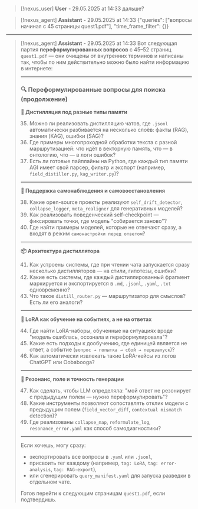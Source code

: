 >[!nexus_user] **User** - 29.05.2025 at 14:33
> дальше?
<!-- UID: 4323def1-d02a-4e21-83ec-2edfd42e7b7c -->




>[!nexus_agent] **Assistant** - 29.05.2025 at 14:33
> {"queries": ["вопросы начиная с 45 страницы quest1.pdf"], "time_frame_filter": {}}
<!-- UID: ffe9d3d9-1a2d-4b1c-9bb1-aa0d1ff5833f -->

---

>[!nexus_agent] **Assistant** - 29.05.2025 at 14:33
> Вот следующая партия **переформулированных вопросов** с 45–52 страниц `quest1.pdf` — они очищены от внутренних терминов и написаны так, чтобы по ним действительно можно было найти информацию в интернете:
> 
> ---
> 
> ### 🔍 Переформулированные вопросы для поиска (продолжение)
> 
> **📁 Дистилляция под разные типы памяти**
> 
> 35. Можно ли реализовать дистилляцию чатов, где `.jsonl` автоматически разбивается на несколько слоёв: факты (RAG), знания (KAG), ошибки (SAG)?
> 36. Где примеры многопроходной обработки текста с разной маршрутизацией: что идёт в векторную память, что — в онтологию, что — в логи ошибок?
> 37. Есть ли готовые пайплайны на Python, где каждый тип памяти AGI имеет свой парсер, фильтр и экспорт (например, `field_distiller.py`, `kag_writer.py`)?
> 
> ---
> 
> **🧠 Поддержка самонаблюдения и самовосстановления**
> 
> 38. Какие open-source проекты реализуют `self_drift_detector`, `collapse_logger`, `meta_realigner` для генеративных моделей?
> 39. Как реализовать поведенческий self-checkpoint — фиксировать точки, где модель "собирается заново"?
> 40. Где найти примеры моделей, которые не отвечают сразу, а входят в режим `самонастройки перед ответом`?
> 
> ---
> 
> **📦 Архитектура дистиллятора**
> 
> 41. Как устроены системы, где при чтении чата запускается сразу несколько дистилляторов — на стили, гипотезы, ошибки?
> 42. Какие есть системы, где каждый дистиллированный фрагмент маркируется и экспортируется в `.md`, `.jsonl`, `.yaml`, `.txt` одновременно?
> 43. Что такое `distill_router.py` — маршрутизатор для смыслов? Есть ли его аналоги?
> 
> ---
> 
> **🧬 LoRA как обучение на событиях, а не на ответах**
> 
> 44. Где найти LoRA-наборы, обученные на ситуациях вроде "модель ошиблась, осознала и переформулировала"?
> 45. Какие есть подходы к дообучению, где единицей является не ответ, а событие (`вопрос → попытка → сбой → перезапуск`)?
> 46. Как автоматически извлекать такие LoRA-кейсы из логов ChatGPT или Oobabooga?
> 
> ---
> 
> **🧠 Резонанс, поле и точность генерации**
> 
> 47. Как сделать, чтобы LLM определяла: "мой ответ не резонирует с предыдущим полем — нужно переформулировать"?
> 48. Какие инструменты позволяют сопоставлять отклик модели с предыдущим полем (`field_vector_diff`, `contextual mismatch` detection)?
> 49. Где реализованы `collapse_map`, `reformulate_log`, `resonance_error.yaml` как способ самодиагностики?
> 
> ---
> 
> Если хочешь, могу сразу:
> 
> - экспортировать все вопросы в `.yaml` или `.jsonl`,
> - присвоить тег каждому (например, `tag: LoRA`, `tag: error-analysis`, `tag: RAG-export`),
> - или сгенерировать `query_manifest.yaml` для запуска разведки в отдельном чате.
> 
> Готов перейти к следующим страницам `quest1.pdf`, если подтвердишь.
<!-- UID: 787b3462-600c-4d3b-b721-3abdec147a92 -->